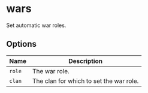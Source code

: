 # wars

Set automatic war roles.

## Options

| Name   | Description                             |
| ------ | --------------------------------------- |
| `role` | The war role.                           |
| `clan` | The clan for which to set the war role. |
